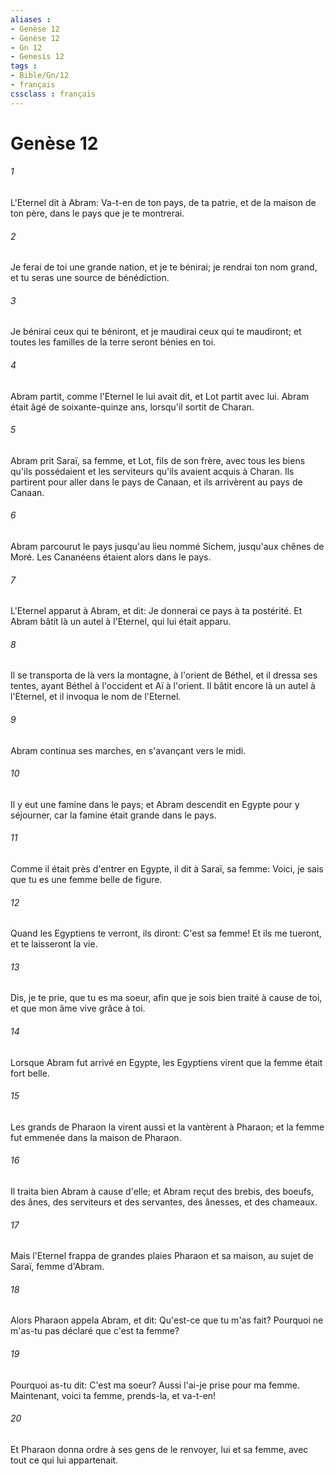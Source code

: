 ```yaml
---
aliases : 
- Genèse 12
- Genèse 12
- Gn 12
- Genesis 12
tags : 
- Bible/Gn/12
- français
cssclass : français
---
```


# Genèse 12

###### 1
L'Eternel dit à Abram: Va-t-en de ton pays, de ta patrie, et de la maison de ton père, dans le pays que je te montrerai.
###### 2
Je ferai de toi une grande nation, et je te bénirai; je rendrai ton nom grand, et tu seras une source de bénédiction.
###### 3
Je bénirai ceux qui te béniront, et je maudirai ceux qui te maudiront; et toutes les familles de la terre seront bénies en toi.
###### 4
Abram partit, comme l'Eternel le lui avait dit, et Lot partit avec lui. Abram était âgé de soixante-quinze ans, lorsqu'il sortit de Charan.
###### 5
Abram prit Saraï, sa femme, et Lot, fils de son frère, avec tous les biens qu'ils possédaient et les serviteurs qu'ils avaient acquis à Charan. Ils partirent pour aller dans le pays de Canaan, et ils arrivèrent au pays de Canaan.
###### 6
Abram parcourut le pays jusqu'au lieu nommé Sichem, jusqu'aux chênes de Moré. Les Cananéens étaient alors dans le pays.
###### 7
L'Eternel apparut à Abram, et dit: Je donnerai ce pays à ta postérité. Et Abram bâtit là un autel à l'Eternel, qui lui était apparu.
###### 8
Il se transporta de là vers la montagne, à l'orient de Béthel, et il dressa ses tentes, ayant Béthel à l'occident et Aï à l'orient. Il bâtit encore là un autel à l'Eternel, et il invoqua le nom de l'Eternel.
###### 9
Abram continua ses marches, en s'avançant vers le midi.
###### 10
Il y eut une famine dans le pays; et Abram descendit en Egypte pour y séjourner, car la famine était grande dans le pays.
###### 11
Comme il était près d'entrer en Egypte, il dit à Saraï, sa femme: Voici, je sais que tu es une femme belle de figure.
###### 12
Quand les Egyptiens te verront, ils diront: C'est sa femme! Et ils me tueront, et te laisseront la vie.
###### 13
Dis, je te prie, que tu es ma soeur, afin que je sois bien traité à cause de toi, et que mon âme vive grâce à toi.
###### 14
Lorsque Abram fut arrivé en Egypte, les Egyptiens virent que la femme était fort belle.
###### 15
Les grands de Pharaon la virent aussi et la vantèrent à Pharaon; et la femme fut emmenée dans la maison de Pharaon.
###### 16
Il traita bien Abram à cause d'elle; et Abram reçut des brebis, des boeufs, des ânes, des serviteurs et des servantes, des ânesses, et des chameaux.
###### 17
Mais l'Eternel frappa de grandes plaies Pharaon et sa maison, au sujet de Saraï, femme d'Abram.
###### 18
Alors Pharaon appela Abram, et dit: Qu'est-ce que tu m'as fait? Pourquoi ne m'as-tu pas déclaré que c'est ta femme?
###### 19
Pourquoi as-tu dit: C'est ma soeur? Aussi l'ai-je prise pour ma femme. Maintenant, voici ta femme, prends-la, et va-t-en!
###### 20
Et Pharaon donna ordre à ses gens de le renvoyer, lui et sa femme, avec tout ce qui lui appartenait.
